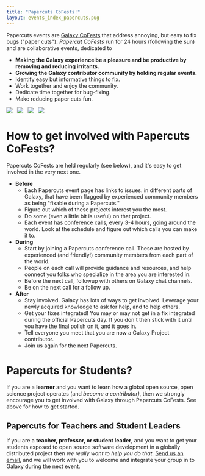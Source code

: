 ```yaml
---
title: "Papercuts CoFests!"
layout: events_index_papercuts.pug
---
```


Papercuts events are [Galaxy CoFests](/src/events/cofests/index.md) that address annoying, but easy to fix bugs ("paper cuts").  *Papercut CoFests* run for 24 hours (following the sun) and are collaborative events, dedicated to

* **Making the Galaxy experience be a pleasure and be productive by removing and reducing irritants.**
* **Growing the Galaxy contributor community by holding regular events.**
* Identify easy but informative things to fix.
* Work together and enjoy the community.
* Dedicate time together for bug-fixing.
* Make reducing paper cuts fun.

<div class="text-center">
<img src="/src/events/2020-10-papercuts/papercuts-2020-10-21.png" style="max-height: 6rem;" /> &nbsp; <img src="/src/events/2020-11-papercuts/papercuts-2020-11-18.png" style="max-height: 6rem;" /> &nbsp; <img src="/src/events/2020-12-papercuts/papercuts-2020-12.gif" style="max-height: 6rem;" /> &nbsp; <img src="/src/events/2021-01-papercuts/papercuts-2021-01.png" style="max-height: 6rem;" /> 
</div>


# How to get involved with Papercuts CoFests?

Papercuts CoFests are held regularly (see below), and it's easy to get involved in the very next one.

* **Before**
  * Each Papercuts event page has links to issues. in different parts of Galaxy, that have been flagged by experienced community members as being "fixable during a Papercuts."
  * Figure out which of these projects interest you the most.
  * Do some (even a little bit is useful) on that project.
  * Each event has conference calls, every 3-4 hours, going around the world.  Look at the schedule and figure out which calls you can make it to.
* **During**
  * Start by joining a Papercuts conference call.  These are hosted by experienced (and friendly!) community members from each part of the world.
  * People on each call will provide guidance and resources, and help connect you folks who specialize in the area you are interested in.
  * Before the next call, followup with others on Galaxy chat channels.
  * Be on the next call for a follow up.
* **After**
  * Stay involved. Galaxy has lots of ways to get involved. Leverage your newly acquired knowledge to ask for help, and to help others.
  * Get your fixes integrated!  You may or may not get in a fix integrated during the official Papercuts day.  If you don't then stick with it until you have the final polish on it, and it goes in.
  * Tell everyone you meet that you are now a Galaxy Project contributor.
  * Join us again for the next Papercuts.

# Papercuts for Students?

If you are a **learner** and you want to learn how a global open source, open science project operates (and *become a contributor)*, then we strongly encourage you to get involved with Galaxy through Papercuts CoFests.  See above for how to get started.

## Papercuts for Teachers and Student Leaders

If you are a **teacher, professor, or student leader**, and you want to get your students exposed to open source software development in a globally distributed project then *we really want to help you do that.*  [Send us an email](mailto:outreach@galaxyproject.org), and we will work with you to welcome and integrate your group in to Galaxy during the next event.

